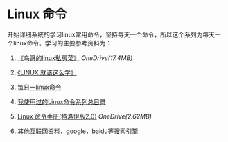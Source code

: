 # Linux 命令

开始详细系统的学习linux常用命令，坚持每天一个命令，所以这个系列为每天一个linux命令。学习的主要参考资料为：

1. [《鸟哥的linux私房菜》](https://1drv.ms/b/s!AjOq1spzRuB6gpgUM7of7bwciijPMg) *OneDrive(17.4MB)*

2. [《LINUX 就该这么学》](https://www.linuxprobe.com/)

3. [每日一linux命令](http://www.cnblogs.com/peida/tag/每日一linux命令/)

4. [我使用过的Linux命令系列总目录](http://codingstandards.iteye.com/blog/786653)

5. [Linux 命令手册(特洛伊版2.0)](https://1drv.ms/u/s!AjOq1spzRuB6gp4kIaVvQQYg5liGhw) *OneDrive(2.62MB)*

6. 其他互联网资料，google，baidu等搜索引擎